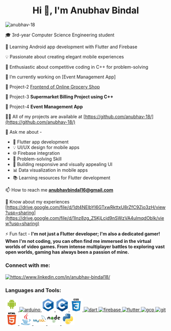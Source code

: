 <h1 align="center">Hi 👋, I'm Anubhav Bindal</h1>

<p align="left"> <img src="https://komarev.com/ghpvc/?username=anubhav-18&label=Profile%20views&color=0e75b6&style=flat" alt="anubhav-18" /> </p>

<p align = "left">
🎓 3rd-year Computer Science Engineering student 

🚀 Learning Android app development with Flutter and Firebase

💡 Passionate about creating elegant mobile experiences

🌟 Enthusiastic about competitive coding in C++ for problem-solving</p>

<!-- <h3 align="center">I am an Android Flutter developer with a passion for building innovative mobile applications. Below, you'll find a collection of my projects, each highlighting my skills and dedication to creating quality software. Feel free to explore and reach out if you have any questions or would like to collaborate.</h3> -->

🔭 I’m currently working on [Event Management App]<!--(https://github.com/anubhav-18/Harvest)-->

<!-- 🌱 I’m currently learning **NodeJs** -->

👯 Project-2 [Frontend of Online Grocery Shop](https://github.com/anubhav-18/PROGRAM/tree/master/Flutter/food_delivering_app)

🤝 Project-3 **Supermarket Billing Project using C++**

🌱 Project-4 **Event Management App**

👨‍💻 All of my projects are available at [https://github.com/anubhav-18/](https://github.com/anubhav-18/)

💬 Ask me about - 
 - 📱 Flutter app development
 - 💡 UI/UX design for mobile apps
 - 🌐 Firebase integration
 - 🤔 Problem-solving Skill
 - 🚀 Building responsive and visually appealing UI
 - 📊 Data visualization in mobile apps
 - 📚 Learning resources for Flutter development

📫 How to reach me **anubhavbindal16@gmail.com**

📄 Know about my experiences [https://drive.google.com/file/d/1dt4NElbYI6GTxwRkttxU8rZfC9Zjo3zH/view?usp=sharing](https://drive.google.com/file/d/1Inz8zg_Z5KjLcjd9nSWzVA4ulmqdObIk/view?usp=sharing)

⚡ Fun fact - **I'm not just a Flutter developer; I'm also a dedicated gamer! When I'm not coding, you can often find me immersed in the virtual worlds of video games. From intense multiplayer battles to exploring vast open worlds, gaming has always been a passion of mine.**

<h3 align="left">Connect with me:</h3>
<p align="left">
<a href="https://www.linkedin.com/in/anubhav-bindal18/" target="blank"><img align="center" src="https://raw.githubusercontent.com/rahuldkjain/github-profile-readme-generator/master/src/images/icons/Social/linked-in-alt.svg" alt="https://www.linkedin.com/in/anubhav-bindal18/" height="30" width="40" /></a>
</p>

<h3 align="left">Languages and Tools:</h3>
<p align="left"> <a href="https://developer.android.com" target="_blank" rel="noreferrer"> <img src="https://raw.githubusercontent.com/devicons/devicon/master/icons/android/android-original-wordmark.svg" alt="android" width="40" height="40"/> </a> <a href="https://www.arduino.cc/" target="_blank" rel="noreferrer"> <img src="https://cdn.worldvectorlogo.com/logos/arduino-1.svg" alt="arduino" width="40" height="40"/> </a> <a href="https://www.cprogramming.com/" target="_blank" rel="noreferrer"> <img src="https://raw.githubusercontent.com/devicons/devicon/master/icons/c/c-original.svg" alt="c" width="40" height="40"/> </a> <a href="https://www.w3schools.com/cpp/" target="_blank" rel="noreferrer"> <img src="https://raw.githubusercontent.com/devicons/devicon/master/icons/cplusplus/cplusplus-original.svg" alt="cplusplus" width="40" height="40"/> </a> <a href="https://www.w3schools.com/css/" target="_blank" rel="noreferrer"> <img src="https://raw.githubusercontent.com/devicons/devicon/master/icons/css3/css3-original-wordmark.svg" alt="css3" width="40" height="40"/> </a> <a href="https://dart.dev" target="_blank" rel="noreferrer"> <img src="https://www.vectorlogo.zone/logos/dartlang/dartlang-icon.svg" alt="dart" width="40" height="40"/> </a> <a href="https://firebase.google.com/" target="_blank" rel="noreferrer"> <img src="https://www.vectorlogo.zone/logos/firebase/firebase-icon.svg" alt="firebase" width="40" height="40"/> </a> <a href="https://flutter.dev" target="_blank" rel="noreferrer"> <img src="https://www.vectorlogo.zone/logos/flutterio/flutterio-icon.svg" alt="flutter" width="40" height="40"/> </a> <a href="https://cloud.google.com" target="_blank" rel="noreferrer"> <img src="https://www.vectorlogo.zone/logos/google_cloud/google_cloud-icon.svg" alt="gcp" width="40" height="40"/> </a> <a href="https://git-scm.com/" target="_blank" rel="noreferrer"> <img src="https://www.vectorlogo.zone/logos/git-scm/git-scm-icon.svg" alt="git" width="40" height="40"/> </a> <a href="https://www.w3.org/html/" target="_blank" rel="noreferrer"> <img src="https://raw.githubusercontent.com/devicons/devicon/master/icons/html5/html5-original-wordmark.svg" alt="html5" width="40" height="40"/> </a> <a href="https://www.java.com" target="_blank" rel="noreferrer"> <img src="https://raw.githubusercontent.com/devicons/devicon/master/icons/java/java-original.svg" alt="java" width="40" height="40"/> </a> <a href="https://www.mysql.com/" target="_blank" rel="noreferrer"> <img src="https://raw.githubusercontent.com/devicons/devicon/master/icons/mysql/mysql-original-wordmark.svg" alt="mysql" width="40" height="40"/> </a> <a href="https://nodejs.org" target="_blank" rel="noreferrer"> <img src="https://raw.githubusercontent.com/devicons/devicon/master/icons/nodejs/nodejs-original-wordmark.svg" alt="nodejs" width="40" height="40"/> </a> <a href="https://www.python.org" target="_blank" rel="noreferrer"> <img src="https://raw.githubusercontent.com/devicons/devicon/master/icons/python/python-original.svg" alt="python" width="40" height="40"/> </a> </p>

<!-- ![GitHub stats](https://github-readme-stats.vercel.app/api?username=anubhav-18&show_icons=true&theme=tokyonight) -->

<!-- <p><img align="center" src="https://github-readme-stats.vercel.app/api/top-langs?username=anubhav-18&show_icons=true&locale=en&layout=compact" alt="anubhav-18" /></p> -->

<!-- ![Top Langs](https://github-readme-stats.vercel.app/api/top-langs/?username=anubhav-18&theme=transparent) -->
